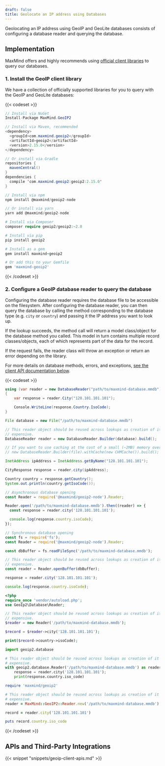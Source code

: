 ```yaml
---
draft: false
title: Geolocate an IP address using Databases
---
```


Geolocating an IP address using GeoIP and GeoLite databases consists of
configuring a database reader and querying the database.

## Implementation

MaxMind offers and highly recommends using
[official client libraries](/geoip/docs/databases#official-client-apis) to query
our databases.

### 1. Install the GeoIP client library

We have a collection of officially supported libraries for you to query with the
GeoIP and GeoLite databases:

{{< codeset >}}

```csharp
// Install via NuGet
Install-Package MaxMind.GeoIP2
```

```java
// Install via Maven, recommended
<dependency>
  <groupId>com.maxmind.geoip2</groupId>
  <artifactId>geoip2</artifactId>
  <version>2.15.0</version>
</dependency>

// Or install via Gradle
repositories {
  mavenCentral()
}
dependencies {
  compile 'com.maxmind.geoip2:geoip2:2.15.0'
}
```

```javascript
// Install via npm
npm install @maxmind/geoip2-node

// Or install via yarn
yarn add @maxmind/geoip2-node
```

```php
# Install via Composer
composer require geoip2/geoip2:~2.0
```

```python
# Install via pip
pip install geoip2
```

```ruby
# Install as a gem
gem install maxmind-geoip2

# Or add this to your Gemfile
gem 'maxmind-geoip2'
```

{{< /codeset >}}

### 2. Configure a GeoIP database reader to query the database

Configuring the database reader requires the database file to be accessible on
the filesystem. After configuring the database reader, you can then query the
database by calling the method corresponding to the database type (e.g. `city`
or `country`) and passing it the IP address you want to look up.

If the lookup succeeds, the method call will return a model class/object for the
database method you called. This model in turn contains multiple record
classes/objects, each of which represents part of the data for the record.

If the request fails, the reader class will throw an exception or return an
error depending on the library.

For more details on database methods, errors, and exceptions,
[see the client API documentation below](#apis-and-third-party-integrations).

{{< codeset >}}

```csharp
using (var reader = new DatabaseReader("path/to/maxmind-database.mmdb"))
{
    var response = reader.City("128.101.101.101");

    Console.WriteLine(response.Country.IsoCode);
}
```

```java
File database = new File("/path/to/maxmind-database.mmdb")

// This reader object should be reused across lookups as creation of it is
// expensive.
DatabaseReader reader = new DatabaseReader.Builder(database).build();

// If you want to use caching at the cost of a small (~2MB) memory overhead:
// new DatabaseReader.Builder(file).withCache(new CHMCache()).build();

InetAddress ipAddress = InetAddress.getByName("128.101.101.101");

CityResponse response = reader.city(ipAddress);

Country country = response.getCountry();
System.out.println(country.getIsoCode());

```

```javascript
// Asynchronous database opening
const Reader = require('@maxmind/geoip2-node').Reader;

Reader.open('/path/to/maxmind-database.mmdb').then((reader) => {
  const response = reader.city('128.101.101.101');

  console.log(response.country.isoCode);
});

// Synchronous database opening
const fs = require('fs');
const Reader = require('@maxmind/geoip2-node').Reader;

const dbBuffer = fs.readFileSync('/path/to/maxmind-database.mmdb');

// This reader object should be reused across lookups as creation of it is
// expensive.
const reader = Reader.openBuffer(dbBuffer);

response = reader.city('128.101.101.101');

console.log(response.country.isoCode);
```

```php
<?php
require_once 'vendor/autoload.php';
use GeoIp2\Database\Reader;

// This reader object should be reused across lookups as creation of it is
// expensive.
$reader = new Reader('/path/to/maxmind-database.mmdb');

$record = $reader->city('128.101.101.101');

print($record->country->isoCode);
```

```python
import geoip2.database

# This reader object should be reused across lookups as creation of it is
# expensive.
with geoip2.database.Reader('/path/to/maxmind-database.mmdb') as reader:
    response = reader.city('128.101.101.101');
    print(response.country.iso_code)
```

```ruby
require 'maxmind/geoip2'

# This reader object should be reused across lookups as creation of it is
# expensive.
reader = MaxMind::GeoIP2::Reader.new('/path/to/maxmind-database.mmdb')

record = reader.city('128.101.101.101')

puts record.country.iso_code
```

{{< /codeset >}}

## APIs and Third-Party Integrations

{{< snippet "snippets/geoip-client-apis.md" >}}
